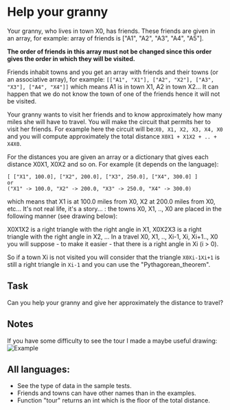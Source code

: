 # Help your granny
Your granny, who lives in town X0, has friends. These friends are given in an array, for example: array of friends is ["A1", "A2", "A3", "A4", "A5"].

**The order of friends in this array must not be changed since this order gives the order in which they will be visited.**

Friends inhabit towns and you get an array with friends and their towns (or an associative array), for example: ```[["A1", "X1"], ["A2", "X2"], ["A3", "X3"], ["A4", "X4"]]``` which means A1 is in town X1, A2 in town X2... It can happen that we do not know the town of one of the friends hence it will not be visited.

Your granny wants to visit her friends and to know approximately how many miles she will have to travel. You will make the circuit that permits her to visit her friends. For example here the circuit will be:```X0, X1, X2, X3, X4, X0``` and you will compute approximately the total distance ```X0X1 + X1X2 + .. + X4X0```.

For the distances you are given an array or a dictionary that gives each distance X0X1, X0X2 and so on. For example (it depends on the language):
```
[ ["X1", 100.0], ["X2", 200.0], ["X3", 250.0], ["X4", 300.0] ]
or
("X1" -> 100.0, "X2" -> 200.0, "X3" -> 250.0, "X4" -> 300.0)
```
which means that X1 is at 100.0 miles from X0, X2 at 200.0 miles from X0, etc... It's not real life, it's a story... : the towns X0, X1, .., X0 are placed in the following manner (see drawing below):

X0X1X2 is a right triangle with the right angle in X1, X0X2X3 is a right triangle with the right angle in X2, ... In a travel X0, X1, .., Xi-1, Xi, Xi+1.., X0 you will suppose - to make it easier - that there is a right angle in Xi (i > 0).

So if a town Xi is not visited you will consider that the triangle ```X0Xi-1Xi+1``` is still a right triangle in ```Xi-1``` and you can use the "Pythagorean_theorem".

## Task
Can you help your granny and give her approximately the distance to travel?

## Notes
If you have some difficulty to see the tour I made a maybe useful drawing:
![Example](https://i.imgur.com/dG7iWXhm.jpg)
## All languages:
* See the type of data in the sample tests.
* Friends and towns can have other names than in the examples.
* Function "tour" returns an int which is the floor of the total distance.